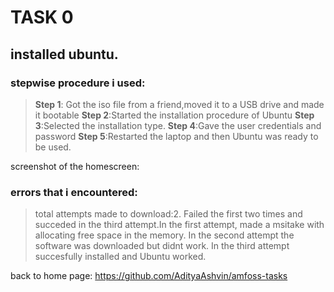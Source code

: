 # TASK 0
## installed ubuntu.
### stepwise procedure i used:

>  **Step 1**: Got the iso file from a friend,moved it to a USB drive and made it bootable
> **Step 2**:Started the installation procedure of Ubuntu 
> **Step 3**:Selected the installation type.
> **Step 4**:Gave the user credentials and password
> **Step 5**:Restarted the laptop and then Ubuntu was ready to be used.

screenshot of the homescreen:
> 

### errors that i encountered:

> total attempts made to download:2. Failed the first two times and succeded in the third attempt.In the first attempt, made a msitake with allocating free space in the memory. In the second attempt the software was downloaded but didnt work. In the third attempt succesfully installed and Ubuntu worked.


back to home page: https://github.com/AdityaAshvin/amfoss-tasks
